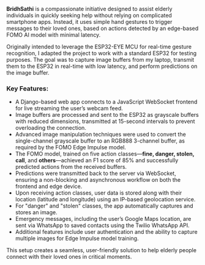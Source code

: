 **BridhSathi** is a compassionate initiative designed to assist elderly individuals in quickly seeking help without relying on complicated smartphone apps. Instead, it uses simple hand gestures to trigger messages to their loved ones, based on actions detected by an edge-based FOMO AI model with minimal latency.

Originally intended to leverage the ESP32-EYE MCU for real-time gesture recognition, I adapted the project to work with a standard ESP32 for testing purposes. The goal was to capture image buffers from my laptop, transmit them to the ESP32 in real-time with low latency, and perform predictions on the image buffer.

### Key Features:
- A Django-based web app connects to a JavaScript WebSocket frontend for live streaming the user’s webcam feed.
- Image buffers are processed and sent to the ESP32 as grayscale buffers with reduced dimensions, transmitted at 15-second intervals to prevent overloading the connection.
- Advanced image manipulation techniques were used to convert the single-channel grayscale buffer to an RGB888 3-channel buffer, as required by the FOMO Edge Impulse model.
- The FOMO model, trained on five action classes—**fine, danger, stolen, call**, and **others**—achieved an F1 score of 85% and successfully predicted actions from the received buffers.
- Predictions were transmitted back to the server via WebSocket, ensuring a non-blocking and asynchronous workflow on both the frontend and edge device.
- Upon receiving action classes, user data is stored along with their location (latitude and longitude) using an IP-based geolocation service.
- For "danger" and "stolen" classes, the app automatically captures and stores an image.
- Emergency messages, including the user’s Google Maps location, are sent via WhatsApp to saved contacts using the Twilio WhatsApp API.
- Additional features include user authentication and the ability to capture multiple images for Edge Impulse model training.

This setup creates a seamless, user-friendly solution to help elderly people connect with their loved ones in critical moments.
